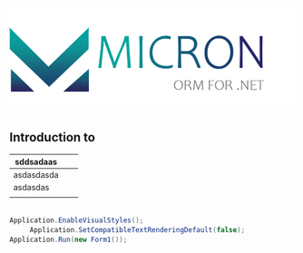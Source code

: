 # ![logo](img\logo.png)

## Introduction to 

| sddsadaas  |      |      |
| ---------- | ---- | ---- |
| asdasdasda |      |      |
| asdasdas   |      |      |
|            |      |      |

```c#

Application.EnableVisualStyles();
     Application.SetCompatibleTextRenderingDefault(false);
Application.Run(new Form1());
```

